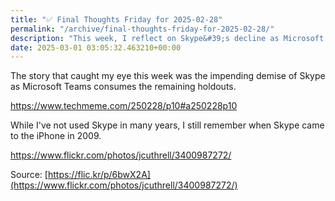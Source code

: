 ```yaml
---
title: "✅ Final Thoughts Friday for 2025-02-28"
permalink: "/archive/final-thoughts-friday-for-2025-02-28/"
description: "This week, I reflect on Skype&#39;s decline as Microsoft Teams takes over, recalling its iPhone debut in 2009."
date: 2025-03-01 03:05:32.463210+00:00
---
```


The story that caught my eye this week was the impending demise of Skype as Microsoft Teams consumes the remaining holdouts.

https://www.techmeme.com/250228/p10#a250228p10

While I've not used Skype in many years, I still remember when Skype came to the iPhone in 2009.

https://www.flickr.com/photos/jcuthrell/3400987272/

Source: [https://flic.kr/p/6bwX2A](https://www.flickr.com/photos/jcuthrell/3400987272/)






